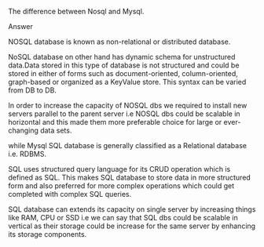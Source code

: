 The difference between Nosql and Mysql.

Answer

NOSQL database is known as non-relational or distributed database.

NoSQL database on other hand has dynamic schema for unstructured data.Data stored in this type of database is not structured and could be stored in either of forms such as document-oriented, column-oriented, graph-based or organized as a KeyValue store. This syntax can be varied from DB to DB.

In order to increase the capacity of NOSQL dbs we required to install new servers parallel to the parent server i.e NOSQL dbs could be scalable in horizontal and this made them more preferable choice for large or ever-changing data sets.

while Mysql
SQL database is generally classified as a Relational database i.e. RDBMS.

SQL uses structured query language for its CRUD operation which is defined as SQL. 
This makes SQL database to store data in more structured form and also preferred for more complex operations which could get completed with complex SQL queries.

SQL database can extends its capacity on single server by increasing things like RAM, CPU or SSD i.e we can say that SQL dbs could be scalable in vertical as their storage could be increase for the same server by enhancing its storage components.
